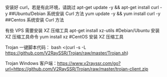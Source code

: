 安装好 curl，若是有此环境，请跳过
apt-get update -y && apt-get install curl -y    ##Ubuntu/Debian 系统安装 Curl 方法
yum update -y && yum install curl -y            ##Centos 系统安装 Curl 方法


有些 VPS 需要安装 XZ 压缩工具
apt-get install xz-utils   #Debian/Ubuntu 安装 XZ 压缩工具命令
yum install xz    #CentOS 安装 XZ 压缩工具


Trojan 一键脚本代码：
bash <(curl -s -L https://github.com/V2RaySSR/Trojan/raw/master/Trojan.sh)


Trojan Windows 客户端：https://www.v2rayssr.com/go?url=https://github.com/V2RaySSR/Trojan/raw/master/trojan-client.zip
